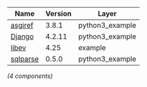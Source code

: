 | Name | Version | Layer |
| --- | --- | --- |
| [asgiref](https://github.com/django/asgiref/) | 3.8.1 | python3_example |
| [Django](https://www.djangoproject.com/) | 4.2.11 | python3_example |
| [libev](http://software.schmorp.de/pkg/libev.html) | 4.25 | example |
| [sqlparse](https://pypi.org/project/sqlparse) | 0.5.0 | python3_example |

*(4 components)*
